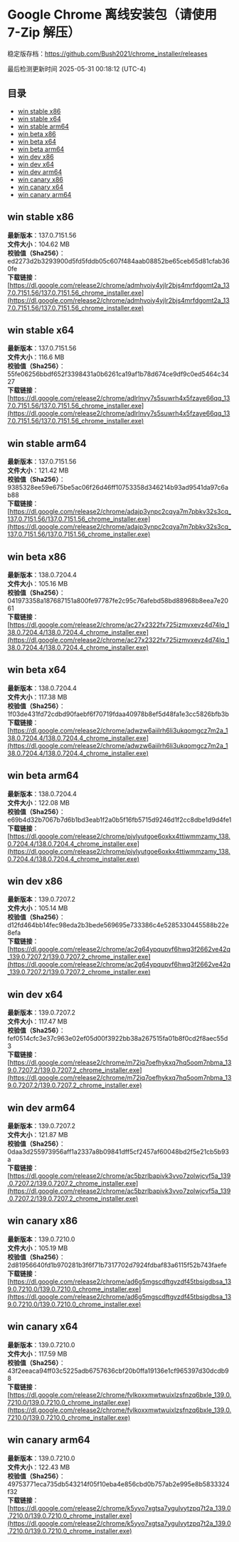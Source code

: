 # Google Chrome 离线安装包（请使用 7-Zip 解压）
稳定版存档：<https://github.com/Bush2021/chrome_installer/releases>

最后检测更新时间
2025-05-31 00:18:12 (UTC-4)

## 目录
* [win stable x86](https://github.com/Bush2021/chrome_installer?tab=readme-ov-file#win-stable-x86)
* [win stable x64](https://github.com/Bush2021/chrome_installer?tab=readme-ov-file#win-stable-x64)
* [win stable arm64](https://github.com/Bush2021/chrome_installer?tab=readme-ov-file#win-stable-arm64)
* [win beta x86](https://github.com/Bush2021/chrome_installer?tab=readme-ov-file#win-beta-x86)
* [win beta x64](https://github.com/Bush2021/chrome_installer?tab=readme-ov-file#win-beta-x64)
* [win beta arm64](https://github.com/Bush2021/chrome_installer?tab=readme-ov-file#win-beta-arm64)
* [win dev x86](https://github.com/Bush2021/chrome_installer?tab=readme-ov-file#win-dev-x86)
* [win dev x64](https://github.com/Bush2021/chrome_installer?tab=readme-ov-file#win-dev-x64)
* [win dev arm64](https://github.com/Bush2021/chrome_installer?tab=readme-ov-file#win-dev-arm64)
* [win canary x86](https://github.com/Bush2021/chrome_installer?tab=readme-ov-file#win-canary-x86)
* [win canary x64](https://github.com/Bush2021/chrome_installer?tab=readme-ov-file#win-canary-x64)
* [win canary arm64](https://github.com/Bush2021/chrome_installer?tab=readme-ov-file#win-canary-arm64)

## win stable x86
**最新版本**：137.0.7151.56  
**文件大小**：104.62 MB  
**校验值（Sha256）**：ed2273d2b3293900d5fd5fddb05c607f484aab08852be65ceb65d81cfab360fe  
**下载链接**：[https://dl.google.com/release2/chrome/admhvoiy4yjlr2bjs4mrfdgomt2a_137.0.7151.56/137.0.7151.56_chrome_installer.exe](https://dl.google.com/release2/chrome/admhvoiy4yjlr2bjs4mrfdgomt2a_137.0.7151.56/137.0.7151.56_chrome_installer.exe)  

## win stable x64
**最新版本**：137.0.7151.56  
**文件大小**：116.6 MB  
**校验值（Sha256）**：55fe06256bbdf652f3398431a0b6261ca19af1b78d674ce9df9c0ed5464c3427  
**下载链接**：[https://dl.google.com/release2/chrome/adlrlnvy7s5suwrh4x5fzaye66qq_137.0.7151.56/137.0.7151.56_chrome_installer.exe](https://dl.google.com/release2/chrome/adlrlnvy7s5suwrh4x5fzaye66qq_137.0.7151.56/137.0.7151.56_chrome_installer.exe)  

## win stable arm64
**最新版本**：137.0.7151.56  
**文件大小**：121.42 MB  
**校验值（Sha256）**：9385328ee59e675be5ac06f26d46ff10753358d346214b93ad9541da97c6ab88  
**下载链接**：[https://dl.google.com/release2/chrome/adajp3ynpc2cqya7m7pbkv32s3cq_137.0.7151.56/137.0.7151.56_chrome_installer.exe](https://dl.google.com/release2/chrome/adajp3ynpc2cqya7m7pbkv32s3cq_137.0.7151.56/137.0.7151.56_chrome_installer.exe)  

## win beta x86
**最新版本**：138.0.7204.4  
**文件大小**：105.16 MB  
**校验值（Sha256）**：041973358a187687151a800fe97787fe2c95c76afebd58bd88968b8eea7e2061  
**下载链接**：[https://dl.google.com/release2/chrome/ac27x2322fx725izmvxevz4d74lq_138.0.7204.4/138.0.7204.4_chrome_installer.exe](https://dl.google.com/release2/chrome/ac27x2322fx725izmvxevz4d74lq_138.0.7204.4/138.0.7204.4_chrome_installer.exe)  

## win beta x64
**最新版本**：138.0.7204.4  
**文件大小**：117.38 MB  
**校验值（Sha256）**：1f03de431fd72cdbd90faebf6f70719fdaa40978b8ef5d48fa1e3cc5826bfb3b  
**下载链接**：[https://dl.google.com/release2/chrome/adwzw6aiilrh6li3ukqomgcz7m2a_138.0.7204.4/138.0.7204.4_chrome_installer.exe](https://dl.google.com/release2/chrome/adwzw6aiilrh6li3ukqomgcz7m2a_138.0.7204.4/138.0.7204.4_chrome_installer.exe)  

## win beta arm64
**最新版本**：138.0.7204.4  
**文件大小**：122.08 MB  
**校验值（Sha256）**：e69b4d32b7067b7d6b1bd3eab1f2a0b5f16fb5715d9246d1f2cc8dbe1d9d4fe1  
**下载链接**：[https://dl.google.com/release2/chrome/pjylyutgoe6oxkx4ttiwmmzamy_138.0.7204.4/138.0.7204.4_chrome_installer.exe](https://dl.google.com/release2/chrome/pjylyutgoe6oxkx4ttiwmmzamy_138.0.7204.4/138.0.7204.4_chrome_installer.exe)  

## win dev x86
**最新版本**：139.0.7207.2  
**文件大小**：105.14 MB  
**校验值（Sha256）**：d12fd464bb14fec98eda2b3bede569695e733386c4e5285330445588b22e8efa  
**下载链接**：[https://dl.google.com/release2/chrome/ac2g64ypqupvf6hwq3f2662ve42q_139.0.7207.2/139.0.7207.2_chrome_installer.exe](https://dl.google.com/release2/chrome/ac2g64ypqupvf6hwq3f2662ve42q_139.0.7207.2/139.0.7207.2_chrome_installer.exe)  

## win dev x64
**最新版本**：139.0.7207.2  
**文件大小**：117.47 MB  
**校验值（Sha256）**：fef0514cfc3e37c963e02ef05d00f3922bb38a267515fa01b8f0cd2f8aec55d3  
**下载链接**：[https://dl.google.com/release2/chrome/m72iq7oefhykxq7hq5oom7nbma_139.0.7207.2/139.0.7207.2_chrome_installer.exe](https://dl.google.com/release2/chrome/m72iq7oefhykxq7hq5oom7nbma_139.0.7207.2/139.0.7207.2_chrome_installer.exe)  

## win dev arm64
**最新版本**：139.0.7207.2  
**文件大小**：121.87 MB  
**校验值（Sha256）**：0daa3d255973956aff1a2337a8b09841dff5cf2457af60048bd2f5e21cb5b93a  
**下载链接**：[https://dl.google.com/release2/chrome/ac5bzrlbapivk3vvo7zolwjcvf5a_139.0.7207.2/139.0.7207.2_chrome_installer.exe](https://dl.google.com/release2/chrome/ac5bzrlbapivk3vvo7zolwjcvf5a_139.0.7207.2/139.0.7207.2_chrome_installer.exe)  

## win canary x86
**最新版本**：139.0.7210.0  
**文件大小**：105.19 MB  
**校验值（Sha256）**：2d81956640fd1b970281b3f6f71b7317702d7924fdbaf83a6115f52b743faefe  
**下载链接**：[https://dl.google.com/release2/chrome/ad6g5mgscdftgvzdf45tbsigdbsa_139.0.7210.0/139.0.7210.0_chrome_installer.exe](https://dl.google.com/release2/chrome/ad6g5mgscdftgvzdf45tbsigdbsa_139.0.7210.0/139.0.7210.0_chrome_installer.exe)  

## win canary x64
**最新版本**：139.0.7210.0  
**文件大小**：117.59 MB  
**校验值（Sha256）**：43f2eeaca94ff03c5225adb6757636cbf20b0ffa19136e1cf965397d30dcdb98  
**下载链接**：[https://dl.google.com/release2/chrome/fvlkoxxmwtwuixlzsfnzq6bxle_139.0.7210.0/139.0.7210.0_chrome_installer.exe](https://dl.google.com/release2/chrome/fvlkoxxmwtwuixlzsfnzq6bxle_139.0.7210.0/139.0.7210.0_chrome_installer.exe)  

## win canary arm64
**最新版本**：139.0.7210.0  
**文件大小**：122.43 MB  
**校验值（Sha256）**：49753771eca735db543214f05f10eba4e856cbd0b757ab2e995e8b5833324f32  
**下载链接**：[https://dl.google.com/release2/chrome/k5yvo7xgtsa7ygulvytzpq7t2a_139.0.7210.0/139.0.7210.0_chrome_installer.exe](https://dl.google.com/release2/chrome/k5yvo7xgtsa7ygulvytzpq7t2a_139.0.7210.0/139.0.7210.0_chrome_installer.exe)  

